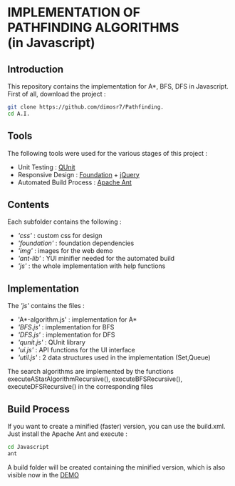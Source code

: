 IMPLEMENTATION OF <br/>PATHFINDING ALGORITHMS<br/> (in Javascript)
======================================================================

Introduction
----------------------------------------------------------------------
This repository contains the implementation for A*, BFS, DFS in Javascript.
First of all, download the project :
```sh
git clone https://github.com/dimosr7/Pathfinding.
cd A.I.
```

Tools
-----------------------------------------------------------------------------------------------
The following tools were used for the various stages of this project :

* Unit Testing : [QUnit](http://qunitjs.com/)
* Responsive Design : [Foundation](http://foundation.zurb.com/) + [jQuery](http://jquery.com/)
* Automated Build Process : [Apache Ant](http://ant.apache.org/)

Contents
----------------------------------------------------------------------------------------------
Each subfolder contains the following :

* *'css'* : custom css for design
* *'foundation'* : foundation dependencies
* *'img'* : images for the web demo
* *'ant-lib'* : YUI minifier needed for the automated build
* *'js'* : the whole implementation with help functions

Implementation
---------------------------------------------------------------------------------------------------
The *'js'* contains the files :<br/>
- 'A\*-algorithm.js' : implementation for A\*<br/>
- *'BFS.js'* : implementation for BFS<br/>
- *'DFS.js'* : implementation for DFS<br/>
- *'qunit.js'* : QUnit library<br/>
- *'ui.js'* : API functions for the UI interface<br/>
- *'util.js'* : 2 data structures used in the implementation (Set,Queue)<br/>

The search algorithms are implemented by the functions executeAStarAlgorithmRecursive(), executeBFSRecursive(), executeDFSRecursive() in the corresponding files

Build Process
------------------------------------------------------------------------------------------------
If you want to create a minified (faster) version, you can use the build.xml.
Just install the Apache Ant and execute :
```sh
cd Javascript
ant
```
A build folder will be created containing the minified version, which is also visible now in the [DEMO](http://www.dimosraptis.com/Pathfinding)